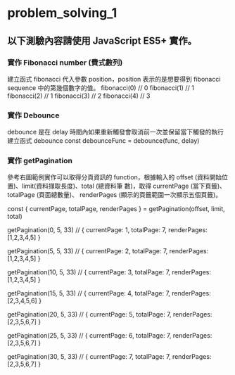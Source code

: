 # problem_solving_1
## 以下測驗內容請使用 JavaScript ES5+ 實作。

### 實作 Fibonacci number (費式數列)

建立函式 fibonacci 代入參數 position，position 表示的是想要得到 fibonacci
sequence 中的第幾個數字的值。
fibonacci(0) // 0
fibonacci(1) // 1
fibonacci(2) // 1
fibonacci(3) // 2
fibonacci(4) // 3

### 實作 Debounce

debounce 是在 delay 時間內如果重新觸發會取消前一次並保留當下觸發的執行
建立函式 debounce
const debounceFunc = debounce(func, delay)

### 實作 getPagination
參考右圖範例實作可以取得分頁資訊的 function，根據輸入的
offset (資料開始位置)、limit(資料擷取長度)、total (總資料筆
數)，取得 currentPage (當下頁籤)、totalPage (頁面總數量)、
renderPages (顯示的頁籤範圍一次顯示五個頁籤)。

const { currentPage, totalPage, renderPages } = getPagination(offset, limit, total)

getPagination(0, 5, 33) // { currentPage: 1, totalPage: 7, renderPages: [1,2,3,4,5] }

getPagination(5, 5, 33) // { currentPage: 2, totalPage: 7, renderPages: [1,2,3,4,5] }

getPagination(10, 5, 33) // { currentPage: 3, totalPage: 7, renderPages: [1,2,3,4,5] }

getPagination(15, 5, 33) // { currentPage: 4, totalPage: 7, renderPages: [2,3,4,5,6] }

getPagination(20, 5, 33) // { currentPage: 5, totalPage: 7, renderPages: [2,3,5,6,7] }

getPagination(25, 5, 33) // { currentPage: 6, totalPage: 7, renderPages: [2,3,5,6,7] }

getPagination(30, 5, 33) // { currentPage: 7, totalPage: 7, renderPages: [2,3,5,6,7] }